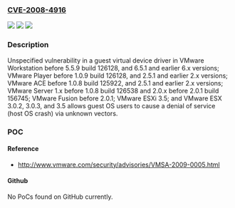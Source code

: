 ### [CVE-2008-4916](https://cve.mitre.org/cgi-bin/cvename.cgi?name=CVE-2008-4916)
![](https://img.shields.io/static/v1?label=Product&message=n%2Fa&color=blue)
![](https://img.shields.io/static/v1?label=Version&message=n%2Fa&color=blue)
![](https://img.shields.io/static/v1?label=Vulnerability&message=n%2Fa&color=brighgreen)

### Description

Unspecified vulnerability in a guest virtual device driver in VMware Workstation before 5.5.9 build 126128, and 6.5.1 and earlier 6.x versions; VMware Player before 1.0.9 build 126128, and 2.5.1 and earlier 2.x versions; VMware ACE before 1.0.8 build 125922, and 2.5.1 and earlier 2.x versions; VMware Server 1.x before 1.0.8 build 126538 and 2.0.x before 2.0.1 build 156745; VMware Fusion before 2.0.1; VMware ESXi 3.5; and VMware ESX 3.0.2, 3.0.3, and 3.5 allows guest OS users to cause a denial of service (host OS crash) via unknown vectors.

### POC

#### Reference
- http://www.vmware.com/security/advisories/VMSA-2009-0005.html

#### Github
No PoCs found on GitHub currently.

